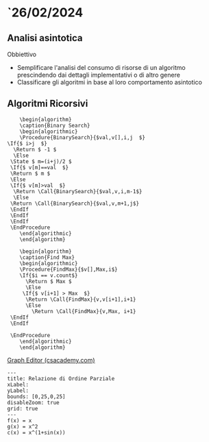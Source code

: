 # `26/02/2024

## Analisi asintotica
Obbiettivo
- Semplificare l'analisi del consumo di risorse di un algoritmo prescindendo dai dettagli implementativi o di altro genere
- Classificare gli algoritmi in base al loro comportamento asintotico

## Algoritmi Ricorsivi
```pseudo
	\begin{algorithm}
	\caption{Binary Search}
	\begin{algorithmic}
	\Procedure{BinarySearch}{$val,v[],i,j  $}
\If{$ i>j  $}
  \Return $ -1 $
  \Else 
 \State $ m=(i+j)/2 $
 \If{$ v[m]==val  $}
 \Return $ m $
 \Else 
 \If{$ v[m]>val  $}
  \Return \Call{BinarySearch}{$val,v,i,m-1$}
  \Else 
 \Return \Call{BinarySearch}{$val,v,m+1,j$}
 \EndIf  
 \EndIf
 \EndIf
 \EndProcedure
	\end{algorithmic}
	\end{algorithm}
```

```pseudo
	\begin{algorithm}
	\caption{Find Max}
	\begin{algorithmic}
	\Procedure{FindMax}{$v[],Max,i$}
	\If{$i == v.count$}
	  \Return $ Max $
	  \Else 
	 \If{$ v[i+1] > Max  $}
	  \Return \Call{FindMax}{v,v[i+1],i+1}
	  \Else 
		\Return \Call{FindMax}{v,Max, i+1}
 \EndIf
 \EndIf

 \EndProcedure
	\end{algorithmic}
	\end{algorithm}
```

[Graph Editor (csacademy.com)](https://csacademy.com/app/graph_editor)



```functionplot
---
title: Relazione di Ordine Parziale
xLabel: 
yLabel: 
bounds: [0,25,0,25]
disableZoom: true
grid: true
---
f(x) = x
g(x) = x^2
c(x) = x^(1+sin(x))
```

